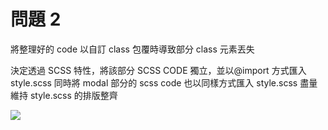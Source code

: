 # 問題 2

將整理好的 code 以自訂 class 包覆時導致部分 class 元素丟失

決定透過 SCSS 特性，將該部分 SCSS CODE 獨立，並以@import 方式匯入 style.scss
同時將 modal 部分的 scss code 也以同樣方式匯入 style.scss 盡量維持 style.scss 的排版整齊

![](https://i.imgur.com/FcI76BU.png)
